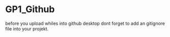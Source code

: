 # GP1_Github
before you upload whiles into github desktop dont forget to add an gitignore file into your projekt.
